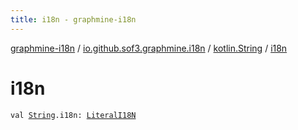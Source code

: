 ```yaml
---
title: i18n - graphmine-i18n
---
```


[graphmine-i18n](../../index.html) / [io.github.sof3.graphmine.i18n](../index.html) / [kotlin.String](index.html) / [i18n](./i18n.html)

# i18n

`val `[`String`](https://kotlinlang.org/api/latest/jvm/stdlib/kotlin/-string/index.html)`.i18n: `[`LiteralI18N`](../-literal-i18-n/index.html)